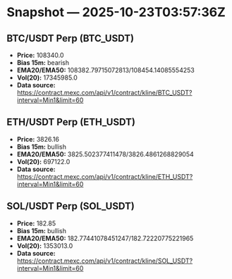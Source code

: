 # Snapshot — 2025-10-23T03:57:36Z

## BTC/USDT Perp (BTC_USDT)
- **Price:** 108340.0
- **Bias 15m:** bearish
- **EMA20/EMA50:** 108382.79715072813/108454.14085554253
- **Vol(20):** 17345985.0
- **Data source:** https://contract.mexc.com/api/v1/contract/kline/BTC_USDT?interval=Min1&limit=60

## ETH/USDT Perp (ETH_USDT)
- **Price:** 3826.16
- **Bias 15m:** bullish
- **EMA20/EMA50:** 3825.502377411478/3826.4861268829054
- **Vol(20):** 697122.0
- **Data source:** https://contract.mexc.com/api/v1/contract/kline/ETH_USDT?interval=Min1&limit=60

## SOL/USDT Perp (SOL_USDT)
- **Price:** 182.85
- **Bias 15m:** bullish
- **EMA20/EMA50:** 182.77441078451247/182.72220775221965
- **Vol(20):** 1353013.0
- **Data source:** https://contract.mexc.com/api/v1/contract/kline/SOL_USDT?interval=Min1&limit=60
